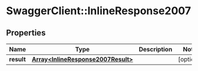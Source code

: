 # SwaggerClient::InlineResponse2007

## Properties
Name | Type | Description | Notes
------------ | ------------- | ------------- | -------------
**result** | [**Array&lt;InlineResponse2007Result&gt;**](InlineResponse2007Result.md) |  | [optional] 

